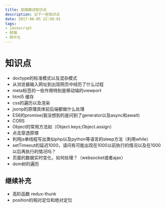 ```yaml
---
title: 前端面试知识点
description: 记下一些知识点
date: 2017-06-05 22:50:01
tags:
- javascript
- 前端
- 碎片化
---
```

# 知识点
- doctype的标准模式以及混杂模式
- 从浏览器输入网址到出现网页中经历了什么过程
- meta标签的一些作用特别是移动端的viewport
- html5 缓存
- css的遍历以及渲染
- jsonp的原理具体前后端都做什么处理
- ES6的promise(我没想到的是问到了generator以及async和await)
- CORS
- Object的常用方法如（Object.keys;Object.assign）
- 点击穿透原理
- 利用js单线程写出类似php以及python等语言的sleep方法（利用while）
- setTimeout的延迟1000，请问有可能出现在1000以前执行的情况以及在1000以后再执行的情况吗？
- 页面的数据实时变化，如何处理？（websocket或者ajax）
- dom树的遍历
<!--more-->
## 继续补充
- 高阶函数 redux-thunk
- position的相对定位和绝对定位
